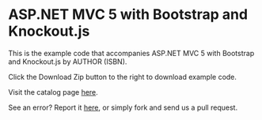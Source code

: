 ASP.NET MVC 5 with Bootstrap and Knockout.js
==========

This is the example code that accompanies ASP.NET MVC 5 with Bootstrap and Knockout.js by AUTHOR (ISBN). 

Click the Download Zip button to the right to download example code.

Visit the catalog page [here](http://shop.oreilly.com/product/0636920035350.do).

See an error? Report it [here](http://oreilly.com/catalog/errata.csp?isbn=0636920035350), or simply fork and send us a pull request.
